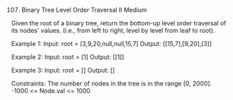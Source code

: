 107. Binary Tree Level Order Traversal II
Medium

Given the root of a binary tree, return the bottom-up level order traversal of its nodes' values. (i.e., from left to right, level by level from leaf to root).

Example 1:
Input: root = [3,9,20,null,null,15,7]
Output: [[15,7],[9,20],[3]]

Example 2:
Input: root = [1]
Output: [[1]]

Example 3:
Input: root = []
Output: []
 
Constraints:
The number of nodes in the tree is in the range [0, 2000].
-1000 <= Node.val <= 1000
